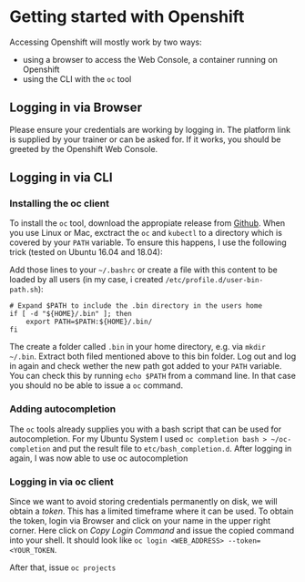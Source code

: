 # Getting started with Openshift

Accessing Openshift will mostly work by two ways:

* using a browser to access the  Web Console, a container running on Openshift
* using the CLI with the `oc` tool

## Logging in via Browser

Please ensure your credentials are working by logging in. The platform link is supplied by your trainer or can be asked for. If it works, you should be greeted by the Openshift Web Console.

## Logging in via CLI

### Installing the oc client 

To install the `oc` tool, download the appropiate release from [Github](https://github.com/openshift/origin/releases). When you use Linux or Mac, exctract the `oc` and `kubectl` to a directory which is covered by your `PATH` variable. To ensure this happens, I use the following trick (tested on Ubuntu 16.04 and 18.04):

Add those lines to your `~/.bashrc` or create a file with this content to be loaded by all users (in my case, i created `/etc/profile.d/user-bin-path.sh`):
```
# Expand $PATH to include the .bin directory in the users home
if [ -d "${HOME}/.bin" ]; then
    export PATH=$PATH:${HOME}/.bin/
fi
```
The create a folder called `.bin` in your home directory, e.g. via `mkdir ~/.bin`. Extract both filed mentioned above to this bin folder. Log out and log in again and check wether the new path got added to your `PATH` variable. You can check this by running `echo $PATH` from a command line. In that case you should no be able to issue a `oc` command.

### Adding autocompletion

The `oc` tools already supplies you with a bash script that can be used for autocompletion. For my Ubuntu System I used `oc completion bash > ~/oc-completion` and put the result file to `etc/bash_completion.d`. After logging in again, I was now able to use oc autocompletion

### Logging in via oc client

Since we want to avoid storing credentials permanently on disk, we will obtain a *token*. This has a limited timeframe where it can be used. To obtain the token, login via Browser and click on your name in the upper right corner. Here click on *Copy Login Command* and issue the copied command into your shell. It should look like `oc login <WEB_ADDRESS> --token=<YOUR_TOKEN`.

After that, issue `oc projects`
